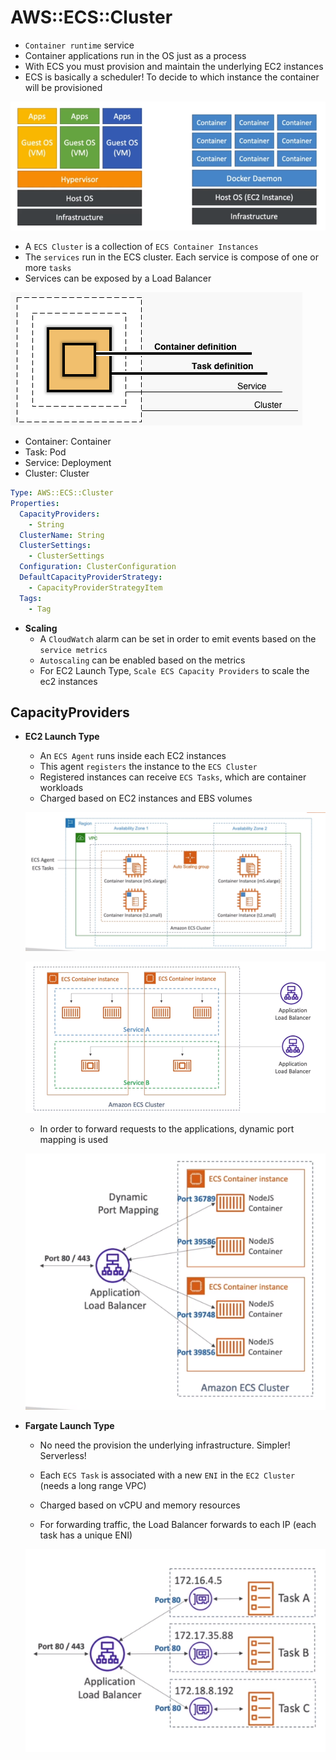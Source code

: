 # AWS::ECS::Cluster

- `Container runtime` service
- Container applications run in the OS just as a process
- With ECS you must provision and maintain the underlying EC2 instances
- ECS is basically a scheduler! To decide to which instance the container will be provisioned

![Containers](.images/containers.png)

- A `ECS Cluster` is a collection of `ECS Container Instances`
- The `services` run in the ECS cluster. Each service is compose of one or more `tasks`
- Services can be exposed by a Load Balancer

![ECS Elements](.images/ecs-elements.png)

- Container: Container
- Task: Pod
- Service: Deployment
- Cluster: Cluster

```yaml
Type: AWS::ECS::Cluster
Properties:
  CapacityProviders:
    - String
  ClusterName: String
  ClusterSettings:
    - ClusterSettings
  Configuration: ClusterConfiguration
  DefaultCapacityProviderStrategy:
    - CapacityProviderStrategyItem
  Tags:
    - Tag
```

- **Scaling**
  - A `CloudWatch` alarm can be set in order to emit events based on the `service metrics`
  - `Autoscaling` can be enabled based on the metrics
  - For EC2 Launch Type, `Scale ECS Capacity Providers` to scale the ec2 instances

## CapacityProviders

- **EC2 Launch Type**

  - An `ECS Agent` runs inside each EC2 instances
  - This agent `registers` the instance to the `ECS Cluster`
  - Registered instances can receive `ECS Tasks`, which are container workloads
  - Charged based on EC2 instances and EBS volumes

  ![EC2 Launch Type](.images/ecs-ec2-launch-type.png)

  ![ECS Cluster](.images/ecs-cluster.png)

  - In order to forward requests to the applications, dynamic port mapping is used

  ![Port Mapping](.images/ecs-ec2-port-mapping.png)

- **Fargate Launch Type**

  - No need the provision the underlying infrastructure. Simpler! Serverless!
  - Each `ECS Task` is associated with a new `ENI` in the `EC2 Cluster` (needs a long range VPC)
  - Charged based on vCPU and memory resources

  - For forwarding traffic, the Load Balancer forwards to each IP (each task has a unique ENI)

  ![Forwarding](.images/ecs-fargate-forwarding.png)
